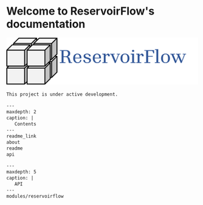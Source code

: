 # Welcome to ReservoirFlow's documentation

![Alt Text](../images/logo.png)

```{note}
This project is under active development.
```

```{toctree}
---
maxdepth: 2
caption: |
   Contents
---
readme_link
about
readme
api
```

```{toctree}
---
maxdepth: 5
caption: |
   API
---
modules/reservoirflow
```

<!-- 

## Example

```{literalinclude} 02_1D_SinglePhase_SlightlyCompressible.py
---
emphasize-lines: 2-3
---
``` 

Welcome to ReservoirFlow's documentation
=========================================

.. toctree::
   :maxdepth: 2
   :caption: Contents:

   README
   about

Indices and tables
==================

* :ref:`genindex`
* :ref:`modindex`
* :ref:`search` -->
